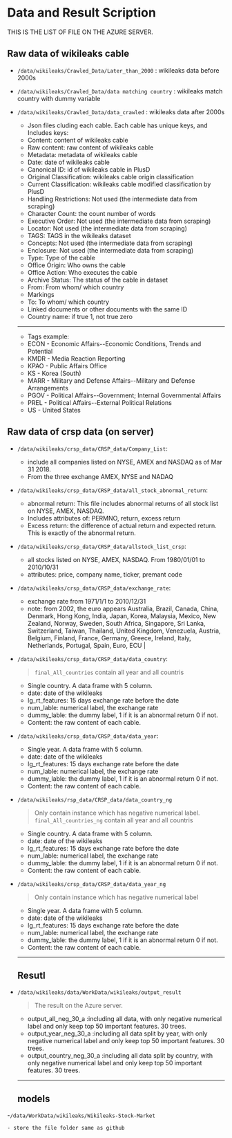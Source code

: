 # Data and Result Scription
THIS IS THE LIST OF FILE ON THE AZURE SERVER.
## Raw data of wikileaks cable
- `/data/wikileaks/Crawled_Data/Later_than_2000`		: wikileaks data before 2000s
- `/data/wikileaks/Crawled_Data/data matching country`	: wikileaks match country with dummy variable 
- `/data/wikileaks/Crawled_Data/data_crawled`		: wikileaks data after 2000s

    - Json files cluding each cable. Each cable has unique keys, and Includes keys: 
    - Content: content of wikileaks cable
    - Raw content: raw content of wikileaks cable
    - Metadata: metadata of wikileaks cable
    - Date: date of wikileaks cable
    - Canonical ID: id of wikileaks cable in PlusD
    - Original Classification: wikileaks cable origin classification
    - Current Classification: wikileaks cable modified classification by PlusD
    - Handling Restrictions: Not used (the intermediate data from scraping) 
    - Character Count: the count number of words
    - Executive Order: Not used (the intermediate data from scraping) 
    - Locator: Not used (the intermediate data from scraping)
    - TAGS: TAGS in the wikileaks dataset
    - Concepts: Not used (the intermediate data from scraping)
    - Enclosure: Not used (the intermediate data from scraping)
    - Type: Type of the cable
    - Office Origin: Who owns the cable
    - Office Action: Who executes the cable
    - Archive Status: The status of the cable in dataset
    - From: From whom/ which country
    - Markings
    - To: To whom/ which country
    - Linked documents or other documents with the same ID
    - Country name: if true 1, not true zero

    ***
    - Tags example:
    - ECON - Economic Affairs--Economic Conditions, Trends and Potential
    - KMDR - Media Reaction Reporting
    - KPAO - Public Affairs Office
    - KS - Korea (South)
    - MARR - Military and Defense Affairs--Military and Defense Arrangements
    - PGOV - Political Affairs--Government; Internal Governmental Affairs
    - PREL - Political Affairs--External Political Relations
    - US - United States


## Raw data of crsp data (on server)
- `/data/wikileaks/crsp_data/CRSP_data/Company_List`: 
   -  include all companies listed on NYSE, AMEX and NASDAQ as of Mar 31 2018.
   - From the three exchange AMEX, NYSE and NADAQ
- `/data/wikileaks/crsp_data/CRSP_data/all_stock_abnormal_return`:
    - abnormal return: This file includes abnormal returns of all stock list on NYSE, AMEX, NASDAQ.
    - Includes attributes of: PERMNO, return, excess return
    - Excess return: the difference of actual return and expected return.
    This is exactly of the abnormal return. 


- `/data/wikileaks/crsp_data/CRSP_data/allstock_list_crsp`: 
    - all stocks listed on NYSE, AMEX, NASDAQ. From 1980/01/01 to 2010/10/31
    - attributes: price, company name, ticker, premant code

- `/data/wikileaks/crsp_data/CRSP_data/exchange_rate`: 
    - exchange rate from 1971/1/1 to 2010/12/31
    - note: from 2002, the euro appears
    Australia, Brazil, Canada, China, Denmark, Hong Kong, India, Japan, Korea, Malaysia, Mexico, New Zealand, Norway, Sweden, South Africa, Singapore, Sri Lanka, Switzerland, Taiwan, Thailand, United Kingdom, Venezuela, Austria, Belgium, Finland, France, Germany, Greece, Ireland, Italy, Netherlands, Portugal, Spain, Euro, ECU
|
- `/data/wikileaks/crsp_data/CRSP_data/data_country`:
    > `final_All_countries` contain all year and all countris
    - Single country. A data frame with 5 column.
    - date: date of the wikileaks
    - lg_rt_features: 15 days exchange rate before the date
    - num_lable: numerical label, the exchange rate 
    - dummy_lable: the dummy label, 1 if it is an abnormal return 0 if not.
    - Content: the raw content of each cable.
- `/data/wikileaks/crsp_data/CRSP_data/data_year`:
    - Single year. A data frame with 5 column.
    - date: date of the wikileaks
    - lg_rt_features: 15 days exchange rate before the date
    - num_lable: numerical label, the exchange rate 
    - dummy_lable: the dummy label, 1 if it is an abnormal return 0 if not.
    - Content: the raw content of each cable.

- `/data/wikileaks/rsp_data/CRSP_data/data_country_ng`
    > Only contain instance which has negative numerical label. 
    > `final_All_countries_ng` contain all year and all countris
    - Single country. A data frame with 5 column.
    - date: date of the wikileaks
    - lg_rt_features: 15 days exchange rate before the date
    - num_lable: numerical label, the exchange rate 
    - dummy_lable: the dummy label, 1 if it is an abnormal return 0 if not.
    - Content: the raw content of each cable.
    
   
- `/data/wikileaks/crsp_data/CRSP_data/data_year_ng`
    > Only contain instance which has negative numerical label
    - Single year. A data frame with 5 column.
    - date: date of the wikileaks
    - lg_rt_features: 15 days exchange rate before the date
    - num_lable: numerical label, the exchange rate 
    - dummy_lable: the dummy label, 1 if it is an abnormal return 0 if not.
    - Content: the raw content of each cable.

    ***
    ## Resutl
- `/data/wikileaks/data/WorkData/wikileaks/output_result`
    > The result on the Azure server.
    - output_all_neg_30_a       :including all data, with only negative numerical label and only keep top 50 important features. 30 trees.
    - output_year_neg_30_a      :including all data split by year, with only negative numerical label and only keep top 50 important features. 30 trees. 
    - output_country_neg_30_a   :including all data split by country, with only negative numerical label and only keep top 50 important features. 30 trees. 
    ***
    ## models
 -`/data/WorkData/wikileaks/Wikileaks-Stock-Market`
    
    - store the file folder same as github
